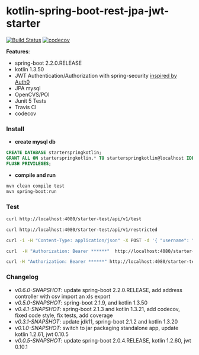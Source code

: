 # kotlin-spring-boot-rest-jpa-jwt-starter

[![Build Status](https://travis-ci.org/osahner/kotlin-spring-boot-rest-jpa-jwt-starter.svg?branch=master)](https://travis-ci.org/osahner/kotlin-spring-boot-rest-jpa-jwt-starter)
[![codecov](https://codecov.io/gh/osahner/kotlin-spring-boot-rest-jpa-jwt-starter/graph/badge.svg)](https://codecov.io/gh/osahner/kotlin-spring-boot-rest-jpa-jwt-starter)


**Features**:
* spring-boot 2.2.0.RELEASE
* kotlin 1.3.50
* JWT Authentication/Authorization with spring-security [inspired by Auth0](https://auth0.com/blog/implementing-jwt-authentication-on-spring-boot/)
* JPA mysql
* OpenCVS/POI
* Junit 5 Tests
* Travis CI
* codecov

### Install

* **create mysql db**
```sql
CREATE DATABASE starterspringkotlin;
GRANT ALL ON starterspringkotlin.* TO starterspringkotlin@localhost IDENTIFIED BY 'starterspringkotlin';
FLUSH PRIVILEGES;
```

* **compile and run**
```sh
mvn clean compile test
mvn spring-boot:run
```

### Test
```sh
curl http://localhost:4080/starter-test/api/v1/test
```

```sh
curl http://localhost:4080/starter-test/api/v1/restricted
```

```sh
curl -i -H "Content-Type: application/json" -X POST -d '{ "username": "john.doe", "password": "test1234"}' http://localhost:4080/starter-test/login
```

```sh
curl  -H "Authorization: Bearer ******"  http://localhost:4080/starter-test/api/v1/restricted
```

```sh
curl -H "Authorization: Bearer ******" http://localhost:4080/starter-test/actuator/health
```

### Changelog
* _v0.6.0-SNAPSHOT_: update spring-boot 2.2.0.RELEASE, add address controller with csv import an xls export
* _v0.5.0-SNAPSHOT_: spring-boot 2.1.9, and kotlin 1.3.50
* _v0.4.1-SNAPSHOT_: spring-boot 2.1.3 and kotlin 1.3.21, add codecov, fixed code style, fix tests, add coverage
* _v0.3.1-SNAPSHOT_: update jdk11, spring-boot 2.1.2 and kotlin 1.3.20
* _v0.1.0-SNAPSHOT_: switch to jar packaging standalone app, update kotlin 1.2.61, jwt 0.10.5
* _v0.0.5-SNAPSHOT_: update spring-boot 2.0.4.RELEASE, kotlin 1.2.60, jwt 0.10.1
